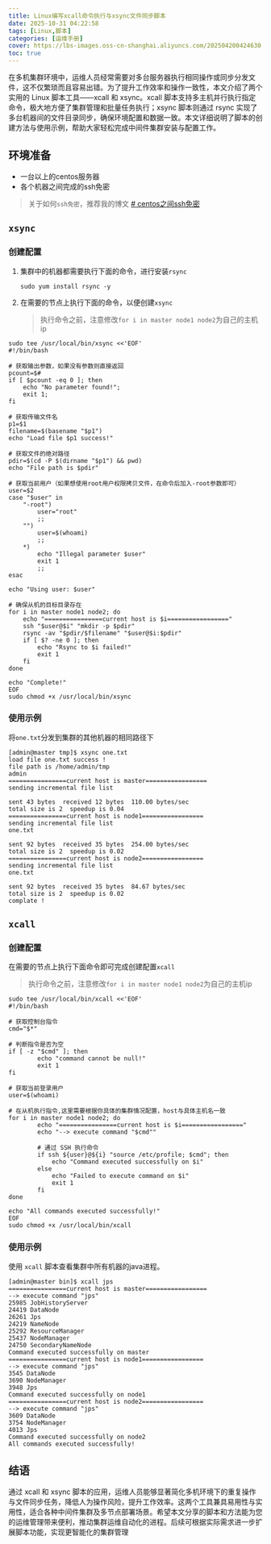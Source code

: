 ```yaml
---
title: Linux编写xcall命令执行与xsync文件同步脚本
date: 2025-10-31 04:22:58
tags: [Linux,脚本]
categories: [运维手册]
cover: https://lbs-images.oss-cn-shanghai.aliyuncs.com/202504200424630.png
toc: true
---
```


在多机集群环境中，运维人员经常需要对多台服务器执行相同操作或同步分发文件，这不仅繁琐而且容易出错。为了提升工作效率和操作一致性，本文介绍了两个实用的 Linux 脚本工具——xcall 和 xsync。xcall 脚本支持多主机并行执行指定命令，极大地方便了集群管理和批量任务执行；xsync 脚本则通过 rsync 实现了多台机器间的文件目录同步，确保环境配置和数据一致。本文详细说明了脚本的创建方法与使用示例，帮助大家轻松完成中间件集群安装与配置工作。

## 环境准备

- 一台以上的centos服务器
- 各个机器之间完成的ssh免密

> 关于如何`ssh免密`，推荐我的博文 [# centos之间ssh免密](https://juejin.cn/post/7277395904217939968)

## `xsync`

### 创建配置

1. 集群中的机器都需要执行下面的命令，进行安装`rsync`
    ```shell
    sudo yum install rsync -y
    ```

2. 在需要的节点上执行下面的命令，以便创建`xsync`
   > 执行命令之前，注意修改`for i in master node1 node2`为自己的主机ip

```
sudo tee /usr/local/bin/xsync <<'EOF'
#!/bin/bash

# 获取输出参数，如果没有参数则直接返回
pcount=$#
if [ $pcount -eq 0 ]; then
    echo "No parameter found!";
    exit 1;
fi

# 获取传输文件名
p1=$1
filename=$(basename "$p1")
echo "Load file $p1 success!"

# 获取文件的绝对路径
pdir=$(cd -P $(dirname "$p1") && pwd)
echo "File path is $pdir"

# 获取当前用户（如果想使用root用户权限拷贝文件，在命令后加入-root参数即可）
user=$2
case "$user" in
    "-root")
        user="root"
        ;;
    "")
        user=$(whoami)
        ;;
    *)
        echo "Illegal parameter $user"
        exit 1
        ;;
esac

echo "Using user: $user"

# 确保从机的目标目录存在
for i in master node1 node2; do
    echo "================current host is $i================="
    ssh "$user@$i" "mkdir -p $pdir"
    rsync -av "$pdir/$filename" "$user@$i:$pdir"
    if [ $? -ne 0 ]; then
        echo "Rsync to $i failed!"
        exit 1
    fi
done

echo "Complete!"
EOF
sudo chmod +x /usr/local/bin/xsync
```

### 使用示例
将`one.txt`分发到集群的其他机器的相同路径下
```shell
[admin@master tmp]$ xsync one.txt 
load file one.txt success !
file path is /home/admin/tmp
admin
================current host is master=================
sending incremental file list

sent 43 bytes  received 12 bytes  110.00 bytes/sec
total size is 2  speedup is 0.04
================current host is node1=================
sending incremental file list
one.txt

sent 92 bytes  received 35 bytes  254.00 bytes/sec
total size is 2  speedup is 0.02
================current host is node2=================
sending incremental file list
one.txt

sent 92 bytes  received 35 bytes  84.67 bytes/sec
total size is 2  speedup is 0.02
complate !
```

## `xcall`

### 创建配置

在需要的节点上执行下面命令即可完成创建配置`xcall`
> 执行命令之前，注意修改`for i in master node1 node2`为自己的主机ip

```
sudo tee /usr/local/bin/xcall <<'EOF'
#!/bin/bash

# 获取控制台指令
cmd="$*"

# 判断指令是否为空
if [ -z "$cmd" ]; then
        echo "command cannot be null!"
        exit 1
fi

# 获取当前登录用户
user=$(whoami)

# 在从机执行指令,这里需要根据你具体的集群情况配置，host与具体主机名一致
for i in master node1 node2; do
        echo "================current host is $i================="
        echo "--> execute command "$cmd""

        # 通过 SSH 执行命令
        if ssh ${user}@${i} "source /etc/profile; $cmd"; then
            echo "Command executed successfully on $i"
        else
            echo "Failed to execute command on $i"
            exit 1
        fi
done

echo "All commands executed successfully!"
EOF
sudo chmod +x /usr/local/bin/xcall
```

### 使用示例
使用 `xcall` 脚本查看集群中所有机器的java进程。
```shell
[admin@master bin]$ xcall jps
================current host is master=================
--> execute command "jps"
25985 JobHistoryServer
24419 DataNode
26261 Jps
24219 NameNode
25292 ResourceManager
25437 NodeManager
24750 SecondaryNameNode
Command executed successfully on master
================current host is node1=================
--> execute command "jps"
3545 DataNode
3690 NodeManager
3948 Jps
Command executed successfully on node1
================current host is node2=================
--> execute command "jps"
3609 DataNode
3754 NodeManager
4013 Jps
Command executed successfully on node2
All commands executed successfully!
```

## 结语

通过 xcall 和 xsync 脚本的应用，运维人员能够显著简化多机环境下的重复操作与文件同步任务，降低人为操作风险，提升工作效率。这两个工具兼具易用性与实用性，适合各种中间件集群及多节点部署场景。希望本文分享的脚本和方法能为您的运维管理带来便利，推动集群运维自动化的进程。后续可根据实际需求进一步扩展脚本功能，实现更智能化的集群管理